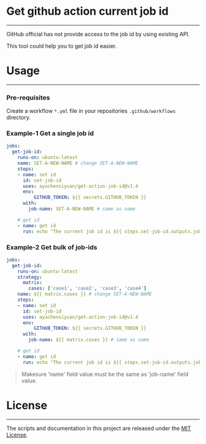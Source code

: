 # Get github action current job id

---

GitHub official has not provide access to the job id by using existing API. 

This tool could help you to get job id easier. 

# Usage

---

### Pre-requisites

Create a workflow `*.yml` file in your repositories `.github/workflows` directory.

### Example-1 Get a single job id

```yaml
jobs:
  get-job-id: 
    runs-on: ubuntu-latest
    name: SET-A-NEW-NAME # change SET-A-NEW-NAME
    steps:
    - name: set id
      id: set-job-id
      uses: ayachensiyuan/get-action-job-id@v1.4
      env: 
    	  GITHUB_TOKEN: ${{ secrets.GITHUB_TOKEN }}
      with:
        job-name: SET-A-NEW-NAME # same as name

    # get id     
    - name: get id
      run: echo "The current job id is ${{ steps.set-job-id.outputs.jobId }}"


```
### Example-2 Get bulk of job-ids

```yaml
jobs:
  get-job-id: 
    runs-on: ubuntu-latest
    strategy:
      matrix:
        cases: ['case1', 'case2', 'case3', 'case4']
    name: ${{ matrix.cases }} # change SET-A-NEW-NAME
    steps:
    - name: set id
      id: set-job-id
      uses: ayachensiyuan/get-action-job-id@v1.4
      env: 
    	  GITHUB_TOKEN: ${{ secrets.GITHUB_TOKEN }}
      with:
        job-name: ${{ matrix.cases }} # same as name

    # get id     
    - name: get id
      run: echo "The current job id is ${{ steps.set-job-id.outputs.jobId }}"

```

> Makesure 'name' field value must be the same as 'job-name' field value.



# License

---

The scripts and documentation in this project are released under the [MIT License](https://github.com/actions/upload-artifact/blob/main/LICENSE).